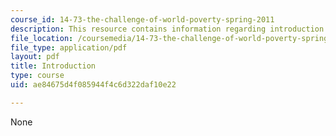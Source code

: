 ```yaml
---
course_id: 14-73-the-challenge-of-world-poverty-spring-2011
description: This resource contains information regarding introduction.
file_location: /coursemedia/14-73-the-challenge-of-world-poverty-spring-2011/ae84675d4f085944f4c6d322daf10e22_MIT14_73S11_Lec1_slides.pdf
file_type: application/pdf
layout: pdf
title: Introduction
type: course
uid: ae84675d4f085944f4c6d322daf10e22

---
```

None